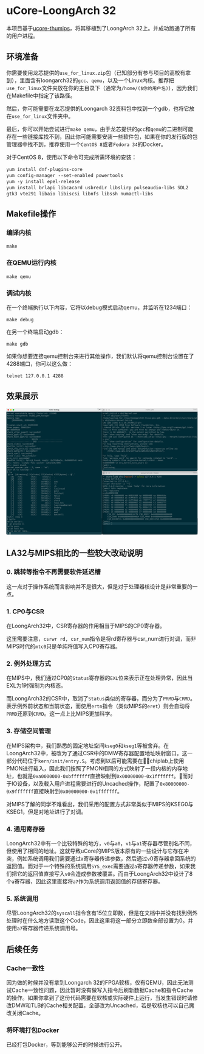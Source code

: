 # uCore-LoongArch 32

本项目基于[ucore-thumips](https://github.com/z4yx/ucore-thumips)，将其移植到了LoongArch 32上。并成功跑通了所有的用户进程。

## 环境准备

你需要使用龙芯提供的`use_for_linux.zip`包（已知部分有参与项目的高校有拿到），里面含有loongarch32的`gcc`、`qemu`，以及一个Linux内核。推荐把`use_for_linux`文件夹放在你的主目录下（通常为`/home/($你的用户名)`），因为我们在Makefile中指定了该路径。

然后，你可能需要在龙芯提供的Loongarch 32资料包中找到一个gdb，也将它放在`use_for_linux`文件夹中。

最后，你可以开始尝试进行`make qemu`，由于龙芯提供的`gcc`和`qemu`的二进制可能存在一些链接库找不到，因此你可能需要安装一些软件包，如果在你的发行版的包管理器中找不到，推荐使用一个`CentOS 8`或者`Fedora 34`的Docker。

对于CentOS 8，使用以下命令可完成所需环境的安装：

```shell
yum install dnf-plugins-core
yum config-manager --set-enabled powertools
yum -y install epel-release
yum install brlapi libcacard usbredir libslirp pulseaudio-libs SDL2 gtk3 vte291 libaio libiscsi libnfs libssh numactl-libs
```

## Makefile操作

### 编译内核

```shell
make
```

### 在QEMU运行内核

```shell
make qemu
```

### 调试内核

在一个终端执行以下内容，它将以debug模式启动qemu，并监听在1234端口：

```shell
make debug
```

在另一个终端启动gdb：

```shell
make gdb
```

如果你想要连接qemu控制台来进行其他操作，我们默认将qemu控制台设置在了4288端口，你可以这么做：

```shell
telnet 127.0.0.1 4288
```

## 效果展示

![debug](doc/img/debug.png)

## LA32与MIPS相比的一些较大改动说明

### 0. 跳转等指令不再需要软件延迟槽

这一点对于操作系统而言影响并不是很大，但是对于处理器核设计是非常重要的一点。

### 1. CP0与CSR

在LoongArch32中，CSR寄存器的作用相当于MIPS的CP0寄存器。

这里需要注意，`csrwr rd, csr_num`指令是将rd寄存器与csr_num进行对调，而非MIPS时代的`mtc0`只是单纯将值写入CP0寄存器。

### 2. 例外处理方式

在MIPS中，我们通过CP0的`Status`寄存器的`EXL`位来表示正在处理异常，因此当EXL为1时强制为内核态。

而LoongArch32的CSR中，取消了`Status`类似的寄存器，而分为了`PRMD`与`CRMD`。表示例外前状态和当前状态，而使用`ertn`指令（类似MIPS的`eret`）则会自动将`PRMD`还原到`CRMD`。这一点上比MIPS更加科学。

### 3. 存储空间管理

在MIPS架构中，我们熟悉的固定地址空间`kseg0`和`kseg1`等被舍弃。在LoongArch32中，被改为了通过CSR中的DMW寄存器配置地址映射窗口。这一部分代码位于`kern/init/entry.S`。考虑到以后可能需要在chiplab上使用PMON进行载入，因此我们按照了PMON相同的方式映射了一段内核的内存地址，也就是`0xa0000000-0xbfffffff`直接映射到`0x00000000-0x1fffffff`。而对于IO设备，以及载入用户进程需要进行的Uncached操作，配置了`0x80000000-0x9fffffff`直接映射到`0x00000000-0x1fffffff`。

对MIPS了解的同学不难看出，我们采用的配置方式非常类似于MIPS的KSEG0与KSEG1，但是对地址进行了对调。

### 4. 通用寄存器

LoongArch32中有一个比较特殊的地方，`v0`与`a0`，`v1`与`a1`寄存器尽管别名不同，但使用了相同的地址。这就导致uCore的MIPS版本原有的一些设计与它存在冲突，例如系统调用我们需要通过`a`寄存器传递参数，然后通过`v`0寄存器拿回系统的返回值。而对于一个特殊的系统调用`SYS_exec`需要通过`a`寄存器传递参数，如果我们把它的返回值直接写入`v0`会造成参数被覆盖。而由于LoongArch32中设计了8个`a`寄存器，因此这里直接将`a7`作为系统调用返回值的存储寄存器。

### 5. 系统调用

尽管LoongArch32的`syscall`指令含有15位立即数，但是在文档中并没有找到例外处理时在什么地方读取这个Code，因此这里将这一部分立即数全部设置为0。并使用`a7`寄存器传递系统调用号。

## 后续任务

### Cache一致性

因为做的时候并没有拿到Loongarch 32的FPGA软核，仅有QEMU，因此无法测试Cache一致性问题，因此暂时没有做写入指令后刷新数据Cache和指令Cache的操作。如果你拿到了这份代码需要在软核或实际硬件上运行，当发生错误时请修改DMW和TLB的Cache相关配置，全部改为Uncached，若是软核也可以自己魔改关闭Cache。

### 将环境打包Docker

已经打包Docker，等到能够公开的时候进行公开。